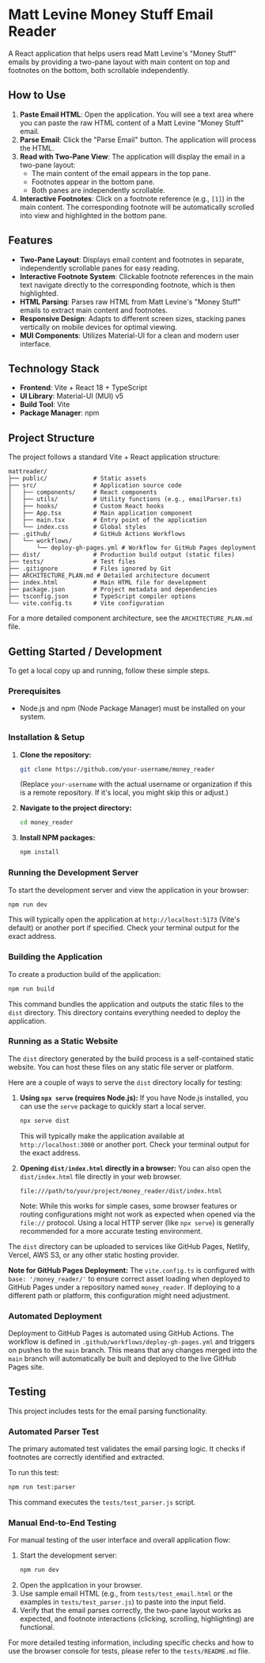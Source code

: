 # Matt Levine Money Stuff Email Reader

A React application that helps users read Matt Levine's "Money Stuff" emails by providing a two-pane layout with main content on top and footnotes on the bottom, both scrollable independently.

## How to Use

1.  **Paste Email HTML**: Open the application. You will see a text area where you can paste the raw HTML content of a Matt Levine "Money Stuff" email.
2.  **Parse Email**: Click the "Parse Email" button. The application will process the HTML.
3.  **Read with Two-Pane View**: The application will display the email in a two-pane layout:
    *   The main content of the email appears in the top pane.
    *   Footnotes appear in the bottom pane.
    *   Both panes are independently scrollable.
4.  **Interactive Footnotes**: Click on a footnote reference (e.g., `[1]`) in the main content. The corresponding footnote will be automatically scrolled into view and highlighted in the bottom pane.

## Features

*   **Two-Pane Layout**: Displays email content and footnotes in separate, independently scrollable panes for easy reading.
*   **Interactive Footnote System**: Clickable footnote references in the main text navigate directly to the corresponding footnote, which is then highlighted.
*   **HTML Parsing**: Parses raw HTML from Matt Levine's "Money Stuff" emails to extract main content and footnotes.
*   **Responsive Design**: Adapts to different screen sizes, stacking panes vertically on mobile devices for optimal viewing.
*   **MUI Components**: Utilizes Material-UI for a clean and modern user interface.

## Technology Stack

*   **Frontend**: Vite + React 18 + TypeScript
*   **UI Library**: Material-UI (MUI) v5
*   **Build Tool**: Vite
*   **Package Manager**: npm

## Project Structure

The project follows a standard Vite + React application structure:

```
mattreader/
├── public/             # Static assets
├── src/                # Application source code
│   ├── components/     # React components
│   ├── utils/          # Utility functions (e.g., emailParser.ts)
│   ├── hooks/          # Custom React hooks
│   ├── App.tsx         # Main application component
│   ├── main.tsx        # Entry point of the application
│   └── index.css       # Global styles
├── .github/            # GitHub Actions Workflows
│   └── workflows/
│       └── deploy-gh-pages.yml # Workflow for GitHub Pages deployment
├── dist/               # Production build output (static files)
├── tests/              # Test files
├── .gitignore          # Files ignored by Git
├── ARCHITECTURE_PLAN.md # Detailed architecture document
├── index.html          # Main HTML file for development
├── package.json        # Project metadata and dependencies
├── tsconfig.json       # TypeScript compiler options
└── vite.config.ts      # Vite configuration
```
For a more detailed component architecture, see the `ARCHITECTURE_PLAN.md` file.

## Getting Started / Development

To get a local copy up and running, follow these simple steps.

### Prerequisites

*   Node.js and npm (Node Package Manager) must be installed on your system.

### Installation & Setup

1.  **Clone the repository:**
    ```sh
    git clone https://github.com/your-username/money_reader
    ```
    (Replace `your-username` with the actual username or organization if this is a remote repository. If it's local, you might skip this or adjust.)

2.  **Navigate to the project directory:**
    ```sh
    cd money_reader
    ```

3.  **Install NPM packages:**
    ```sh
    npm install
    ```

### Running the Development Server

To start the development server and view the application in your browser:

```sh
npm run dev
```

This will typically open the application at `http://localhost:5173` (Vite's default) or another port if specified. Check your terminal output for the exact address.

### Building the Application

To create a production build of the application:

```sh
npm run build
```

This command bundles the application and outputs the static files to the `dist` directory. This directory contains everything needed to deploy the application.

### Running as a Static Website

The `dist` directory generated by the build process is a self-contained static website. You can host these files on any static file server or platform.

Here are a couple of ways to serve the `dist` directory locally for testing:

1.  **Using `npx serve` (requires Node.js):**
    If you have Node.js installed, you can use the `serve` package to quickly start a local server.
    ```sh
    npx serve dist
    ```
    This will typically make the application available at `http://localhost:3000` or another port. Check your terminal output for the exact address.

2.  **Opening `dist/index.html` directly in a browser:**
    You can also open the `dist/index.html` file directly in your web browser.
    ```
    file:///path/to/your/project/money_reader/dist/index.html
    ```
    Note: While this works for simple cases, some browser features or routing configurations might not work as expected when opened via the `file://` protocol. Using a local HTTP server (like `npx serve`) is generally recommended for a more accurate testing environment.

The `dist` directory can be uploaded to services like GitHub Pages, Netlify, Vercel, AWS S3, or any other static hosting provider.

**Note for GitHub Pages Deployment:** The `vite.config.ts` is configured with `base: '/money_reader/'` to ensure correct asset loading when deployed to GitHub Pages under a repository named `money_reader`. If deploying to a different path or platform, this configuration might need adjustment.

### Automated Deployment

Deployment to GitHub Pages is automated using GitHub Actions. The workflow is defined in `.github/workflows/deploy-gh-pages.yml` and triggers on pushes to the `main` branch. This means that any changes merged into the `main` branch will automatically be built and deployed to the live GitHub Pages site.

## Testing

This project includes tests for the email parsing functionality.

### Automated Parser Test

The primary automated test validates the email parsing logic. It checks if footnotes are correctly identified and extracted.

To run this test:
```sh
npm run test:parser
```
This command executes the `tests/test_parser.js` script.

### Manual End-to-End Testing

For manual testing of the user interface and overall application flow:

1.  Start the development server:
    ```sh
    npm run dev
    ```
2.  Open the application in your browser.
3.  Use sample email HTML (e.g., from `tests/test_email.html` or the examples in `tests/test_parser.js`) to paste into the input field.
4.  Verify that the email parses correctly, the two-pane layout works as expected, and footnote interactions (clicking, scrolling, highlighting) are functional.

For more detailed testing information, including specific checks and how to use the browser console for tests, please refer to the `tests/README.md` file.
